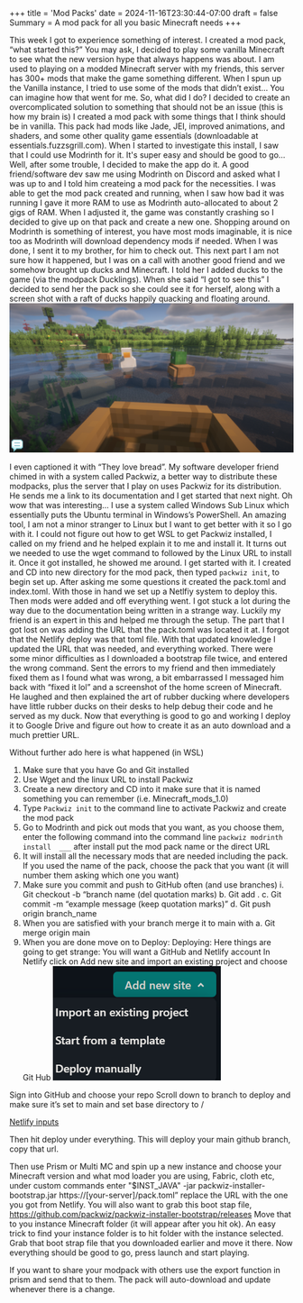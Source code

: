 +++
title = 'Mod Packs'
date = 2024-11-16T23:30:44-07:00
draft = false
Summary = A mod pack for all you basic Minecraft needs
+++

This week I got to experience something of interest. I created a mod pack, “what started this?” You may ask, I decided to play some vanilla Minecraft to see what the new version hype that always happens was about. I am used to playing on a modded Minecraft server with my friends, this server has 300+ mods that make the game something different. When I spun up the Vanilla instance, I tried to use some of the mods that didn’t exist… You can imagine how that went for me. So, what did I do? I decided to create an overcomplicated solution to something that should not be an issue (this is how my brain is) 
I created a mod pack with some things that I think should be in vanilla. This pack had mods like Jade, JEI, improved animations, and shaders, and some other quality game essentials (downloadable at essentials.fuzzsgrill.com). When I started to investigate this install, I saw that I could use Modrinth for it. It's super easy and should be good to go… Well, after some trouble, I decided to make the app do it. A good friend/software dev saw me using Modrinth on Discord and asked what I was up to and I told him createing a mod pack for the necessities. 
I was able to get the mod pack created and running, when I saw how bad it was running I gave it more RAM to use as Modrinth auto-allocated to about 2 gigs of RAM. When I adjusted it, the game was constantly crashing so I decided to give up on that pack and create a new one. Shopping around on Modrinth is something of interest, you have most mods imaginable, it is nice too as Modrinth will download dependency mods if needed. When I was done, I sent it to my brother, for him to check out. This next part I am not sure how it happened, but I was on a call with another good friend and we somehow brought up ducks and Minecraft. I told her I added ducks to the game (via the modpack Ducklings). When she said “I got to see this” I decided to send her the pack so she could see it for herself, along with a screen shot with a raft of ducks happily quacking and floating around. 
![A bunch of ducks happily floating](../../static/images//Modpacks/Ducks.png)

I even captioned it with “They love bread”. My software developer friend chimed in with a system called Packwiz, a better way to distribute these modpacks, plus the server that I play on uses Packwiz for its distribution. He sends me a link to its documentation and I get started that next night. 
Oh wow that was interesting…
I use a system called Windows Sub Linux which essentially puts the Ubuntu terminal in Windows’s PowerShell. An amazing tool, I am not a minor stranger to Linux but I want to get better with it so I go with it. 
 I could not figure out how to get WSL to get Packwiz installed, I called on my friend and he helped explain it to me and install it. It turns out we needed to use the wget command to followed by the Linux URL to install it. Once it got installed, he showed me around. I get started with it. I created and CD into new directory for the mod pack, then typed ```packwiz init```, to begin set up. After asking me some questions it created the pack.toml and index.toml. With those in hand we set up a Netlfiy system to deploy this. Then mods were added and off everything went. I got stuck a lot during the way due to the documentation being written in a strange way. Luckily my friend is an expert in this and helped me through the setup. The part that I got lost on was adding the URL that the pack.toml was located it at. I forgot that the Netlify deploy was that toml file. With that updated knowledge I updated the URL that was needed, and everything worked. There were some minor difficulties as I downloaded a bootstrap file twice, and entered the wrong command. Sent the errors to my friend and then immediately fixed them as I found what was wrong, a bit embarrassed I messaged him back with “fixed it lol” and a screenshot of the home screen of Minecraft. 
He laughed and then explained the art of rubber ducking where developers have little rubber ducks on their desks to help debug their code and he served as my duck. Now that everything is good to go and working I deploy it to Google Drive and figure out how to create it as an auto download and a much prettier URL. 

Without further ado here is what happened (in WSL)
1.	Make sure that you have Go and Git installed
2.	Use Wget and the linux URL to install Packwiz 
3.	Create a new directory and CD into it make sure that it is named something you can remember (i.e. Minecraft_mods_1.0)
4.	Type ```Packwiz init``` to the command line to activate Packwiz and create the mod pack
5.	Go to Modrinth and pick out mods that you want, as you choose them, enter the following command into the command line ```packwiz modrinth install  ___``` after install put the mod pack name or the direct URL
6.	It will install all the necessary mods that are needed including the pack. If you used the name of the pack, choose the pack that you want (it will number them asking which one you want) 
7.	Make sure you commit and push to GitHub often (and use branches)
i.	Git checkout -b “branch name (del quotation marks) 
b.	Git add .
c.	Git commit -m “example message (keep quotation marks)”
d.	Git push origin branch_name 
8.	When you are satisfied with your branch merge it to main with 
a.	Git merge origin main
9.	When you are done move on to Deploy:
Deploying:
Here things are going to get strange:
You will want a GitHub and Netlify account 
In Netlify click on Add new site and import an existing project and choose Git Hub 
![Picture of Netlify config](../../static/images/Modpacks/Netlify%20config.png)

Sign into GitHub and choose your repo
Scroll down to branch to deploy and make sure it’s set to main and set base directory to / 

[Netlify inputs](../../static/images/Modpacks/Netlify%20input.png)

Then hit deploy under everything. This will deploy your main github branch, copy that url. 

Then use Prism or Multi MC and spin up a new instance and choose your Minecraft version and what mod loader you are using, Fabric, cloth etc, under custom commands enter "$INST_JAVA" -jar packwiz-installer-bootstrap.jar https://[your-server]/pack.toml” replace the URL with the one you got from Netlify.
You will also want to grab this boot stap file, https://github.com/packwiz/packwiz-installer-bootstrap/releases 
Move that to you instance Minecraft folder (it will appear after you hit ok). An easy trick to find your instance folder is to hit folder with the instance selected. Grab that boot strap file that you downloaded earlier and move it there. Now everything should be good to go, press launch and start playing.

If you want to share your modpack with others use the export function in prism and send that to them. The pack will auto-download and update whenever there is a change. 
